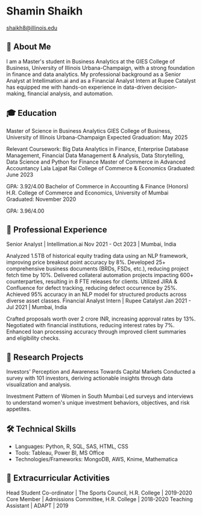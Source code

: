 # Shamin Shaikh
shaikh8@illinois.edu 

## 👋 About Me
I am a Master's student in Business Analytics at the GIES College of Business, University of Illinois Urbana-Champaign, with a strong foundation in finance and data analytics. My professional background as a Senior Analyst at Intellimation.ai and as a Financial Analyst Intern at Rupee Catalyst has equipped me with hands-on experience in data-driven decision-making, financial analysis, and automation.

## 🎓 Education
Master of Science in Business Analytics
GIES College of Business, University of Illinois Urbana-Champaign
Expected Graduation: May 2025

Relevant Coursework: Big Data Analytics in Finance, Enterprise Database Management, Financial Data Management & Analysis, Data Storytelling, Data Science and Python for Finance
Master of Commerce in Advanced Accountancy
Lala Lajpat Rai College of Commerce & Economics
Graduated: June 2023

GPA: 3.92/4.00
Bachelor of Commerce in Accounting & Finance (Honors)
H.R. College of Commerce and Economics, University of Mumbai
Graduated: November 2020

GPA: 3.96/4.00

## 💼 Professional Experience
Senior Analyst | Intellimation.ai
Nov 2021 - Oct 2023 | Mumbai, India

Analyzed 1.5TB of historical equity trading data using an NLP framework, improving price breakout point accuracy by 8%.
Developed 25+ comprehensive business documents (BRDs, FSDs, etc.), reducing project fetch time by 10%.
Delivered collateral automation projects impacting 600+ counterparties, resulting in 8 FTE releases for clients.
Utilized JIRA & Confluence for defect tracking, reducing defect occurrence by 25%.
Achieved 95% accuracy in an NLP model for structured products across diverse asset classes.
Financial Analyst Intern | Rupee Catalyst
Jan 2021 - Jul 2021 | Mumbai, India

Crafted proposals worth over 2 crore INR, increasing approval rates by 13%.
Negotiated with financial institutions, reducing interest rates by 7%.
Enhanced loan processing accuracy through improved client summaries and eligibility checks.

## 🔬 Research Projects
Investors' Perception and Awareness Towards Capital Markets
Conducted a survey with 101 investors, deriving actionable insights through data visualization and analysis.

Investment Pattern of Women in South Mumbai
Led surveys and interviews to understand women's unique investment behaviors, objectives, and risk appetites.

## 🛠️ Technical Skills
- Languages: Python, R, SQL, SAS, HTML, CSS
- Tools: Tableau, Power BI, MS Office
- Technologies/Frameworks: MongoDB, AWS, Knime, Mathematica

## 🏅 Extracurricular Activities
Head Student Co-ordinator | The Sports Council, H.R. College | 2019-2020
Core Member | Admissions Committee, H.R. College | 2018-2020
Teaching Assistant | ADAPT | 2019

